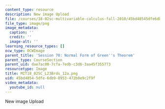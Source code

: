 ```yaml
---
content_type: resource
description: New image Upload
file: /courses/18-02sc-multivariable-calculus-fall-2010/45bd48545dfe6db98953472b0e9c2f9f_MIT18_02SC_L23Brds_12a.png
file_type: image/png
image_metadata:
  caption: ''
  credit: ''
  image-alt: ''
learning_resource_types: []
ocw_type: OCWImage
parent_title: 'Session 70: Normal Form of Green''s Theorem'
parent_type: CourseSection
parent_uid: dae7ac00-7cfa-7edb-c3d6-3aa45f355773
resourcetype: Image
title: MIT18_02SC_L23Brds_12a.png
uid: 45bd4854-5dfe-6db9-8953-472b0e9c2f9f
video_metadata:
  youtube_id: null
---
```

New image Upload

